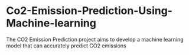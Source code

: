 # Co2-Emission-Prediction-Using-Machine-learning
The CO2 Emission Prediction project aims to develop a machine learning model that can accurately predict CO2 emissions

